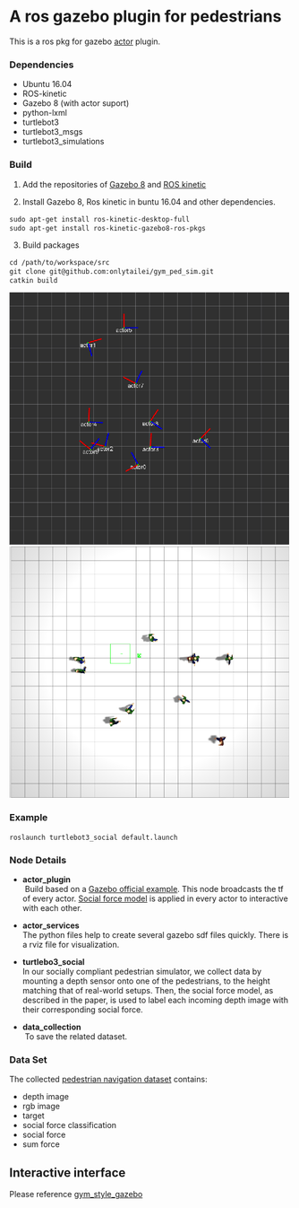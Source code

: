 # A ros gazebo plugin for pedestrians

This is a ros pkg for gazebo [actor](http://gazebosim.org/tutorials?tut=actor&cat=build_robot) plugin.

### Dependencies
* Ubuntu 16.04
* ROS-kinetic
* Gazebo 8 (with actor suport)
* python-lxml
* turtlebot3
* turtlebot3_msgs
* turtlebot3_simulations

### Build

1. Add the repositories of [Gazebo 8](http://gazebosim.org/tutorials?tut=install_ubuntu) and [ROS kinetic](http://wiki.ros.org/indigo/Installation/Ubuntu)    

2. Install Gazebo 8, Ros kinetic in buntu 16.04 and other dependencies.
```
sudo apt-get install ros-kinetic-desktop-full
sudo apt-get install ros-kinetic-gazebo8-ros-pkgs
```

3. Build packages
```
cd /path/to/workspace/src
git clone git@github.com:onlytailei/gym_ped_sim.git
catkin build
```

![rviz](./rviz_view.png)
![gazebo](./gazebo_view.png)

### Example
```
roslaunch turtlebot3_social default.launch
```

### Node Details
- **actor_plugin**    
  Build based on a [Gazebo official example](http://gazebosim.org/tutorials?cat=guided_i&tut=guided_i6). This node broadcasts the tf of every actor. [Social force model](http://vision.cse.psu.edu/courses/Tracking/vlpr12/HelbingSocialForceModel95.pdf) is applied in every actor to interactive with each other.

- **actor_services**    
  The python files help to create several gazebo sdf files quickly. There is a rviz file for visualization.

- **turtlebo3_social**    
  In our socially compliant pedestrian simulator, we collect data by mounting a depth sensor onto one of the pedestrians, to the height matching that of real-world setups. Then, the social force model, as described in the paper, is used to label each incoming depth
image with their corresponding social force.

- **data_collection**    
  To save the related dataset.

### Data Set
The collected [pedestrian navigation dataset](https://drive.google.com/open?id=0Bz6_GtsnLN8zZXFKTHNibHVrMlk) contains:
- depth image
- rgb image
- target 
- social force classification
- social force
- sum force

## Interactive interface
Please reference [gym_style_gazebo](https://github.com/onlytailei/gym_style_gazebo)

